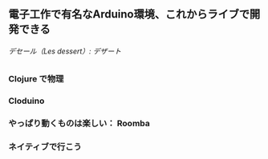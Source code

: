 ## 電子工作で有名なArduino環境、これからライブで開発できる
###### デセール（Les dessert）: デザート

### Clojure で物理
### Cloduino
### やっぱり動くものは楽しい： Roomba
### ネイティブで行こう